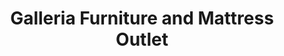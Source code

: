 ---
title: "Galleria Furniture and Mattress Outlet"
url: /muskogee/galleria-furniture-and-mattress-outlet/
shop: furniture
---